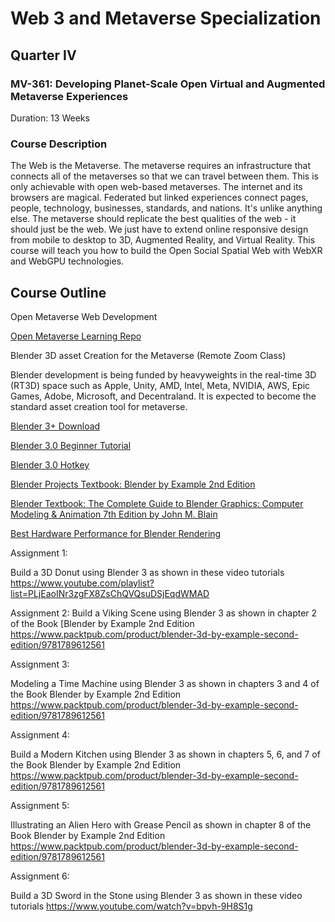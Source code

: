 # Web 3 and Metaverse Specialization

## Quarter IV

### MV-361: Developing Planet-Scale Open Virtual and Augmented Metaverse Experiences

Duration: 13 Weeks

### Course Description

The Web is the Metaverse. The metaverse requires an infrastructure that connects all of the metaverses so that we can travel between them. This is only achievable with open web-based metaverses. The internet and its browsers are magical. Federated but linked experiences connect pages, people, technology, businesses, standards, and nations. It's unlike anything else. The metaverse should replicate the best qualities of the web - it should just be the web. We just have to extend online responsive design from mobile to desktop to 3D, Augmented Reality, and Virtual Reality. This course will teach you how to build the Open Social Spatial Web with WebXR and WebGPU technologies.

## Course Outline

Open Metaverse Web Development

[Open Metaverse Learning Repo](https://github.com/panaverse/metaverse-web)

Blender 3D asset Creation for the Metaverse (Remote Zoom Class)

Blender development is being funded by heavyweights in the real-time 3D (RT3D) space such as Apple, Unity, AMD, Intel, Meta, NVIDIA, AWS, Epic Games, Adobe, Microsoft, and Decentraland. It is expected to become the standard asset creation tool for metaverse.

[Blender 3+ Download](https://www.blender.org/download/)

[Blender 3.0 Beginner Tutorial](https://www.youtube.com/playlist?list=PLjEaoINr3zgFX8ZsChQVQsuDSjEqdWMAD)

[Blender 3.0 Hotkey](https://docs.google.com/document/d/1zPBgZAdftWa6WVa7UIFUqW_7EcqOYE0X743RqFuJL3o/edit)

[Blender Projects Textbook: Blender by Example 2nd Edition]( https://www.packtpub.com/product/blender-3d-by-example-second-edition/9781789612561)

[Blender Textbook: The Complete Guide to Blender Graphics: Computer Modeling & Animation 7th Edition by John M. Blain](https://www.amazon.com/Complete-Guide-Blender-Graphics-Animation/dp/103212167X/ref=sr_1_5)

[Best Hardware Performance for Blender Rendering](https://www.youtube.com/watch?v=H7T0SzdFHwg)

Assignment 1:

Build a 3D Donut using Blender 3 as shown in these video tutorials <https://www.youtube.com/playlist?list=PLjEaoINr3zgFX8ZsChQVQsuDSjEqdWMAD>

Assignment 2:
Build a Viking Scene using Blender 3 as shown in chapter 2 of the Book [Blender by Example 2nd Edition <https://www.packtpub.com/product/blender-3d-by-example-second-edition/9781789612561>

Assignment 3:

Modeling a Time Machine using Blender 3 as shown in chapters 3 and 4 of the Book Blender by Example 2nd Edition <https://www.packtpub.com/product/blender-3d-by-example-second-edition/9781789612561>

Assignment 4:

Build a Modern Kitchen using Blender 3 as shown in chapters 5, 6, and 7 of the Book Blender by Example 2nd Edition <https://www.packtpub.com/product/blender-3d-by-example-second-edition/9781789612561>

Assignment 5:

Illustrating an Alien Hero with Grease Pencil as shown in chapter 8 of the Book Blender by Example 2nd Edition <https://www.packtpub.com/product/blender-3d-by-example-second-edition/9781789612561>

Assignment 6:

Build a 3D Sword in the Stone using Blender 3 as shown in these video tutorials <https://www.youtube.com/watch?v=bpvh-9H8S1g>
